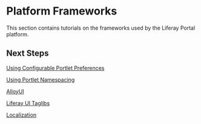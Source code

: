 # Platform Frameworks [](id=platform-frameworks-lp-6-2-develop-tutorial)

This section contains tutorials on the frameworks used by the Liferay Portal 
platform.

## Next Steps 

[Using Configurable Portlet Preferences](https://www-ldn.liferay.com/develop/tutorials/-/knowledge_base/using-configurable-portlet-preferences-lp-6-2-develop-tutorial)

[Using Portlet Namespacing](https://www-ldn.liferay.com/develop/tutorials/-/knowledge_base/using-portlet-namespacing-lp-6-2-develop-tutorial)

[AlloyUI](https://www-ldn.liferay.com/develop/tutorials/-/knowledge_base/alloyui-lp-6-2-develop-tutorial)

[Liferay UI Taglibs](https://www-ldn.liferay.com/develop/tutorials/-/knowledge_base/liferay-ui-taglibs-lp-6-2-develop-tutorial)

[Localization](https://www-ldn.liferay.com/develop/tutorials/-/knowledge_base/localization-lp-6-2-develop-tutorial)
